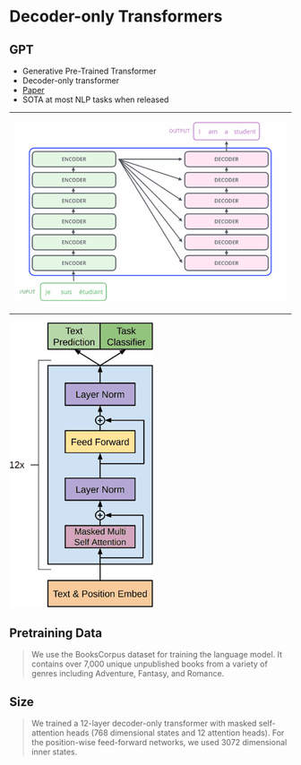 Decoder-only Transformers
=========================

GPT
---

- Generative Pre-Trained Transformer
- Decoder-only transformer
- [Paper](https://s3-us-west-2.amazonaws.com/openai-assets/research-covers/language-unsupervised/language_understanding_paper.pdf)
- SOTA at most NLP tasks when released

---

![Transformer](media/transformer-basic.png)

---

![GPT](media/gpt.png)

Pretraining Data
----------------

> We use the BooksCorpus dataset for training the language model. It contains over 7,000 unique unpublished books from a variety of genres including Adventure, Fantasy, and Romance.

Size
----

> We trained a 12-layer decoder-only transformer with masked self-attention heads (768 dimensional states and 12 attention heads). For the position-wise feed-forward networks, we used 3072 dimensional inner states.
